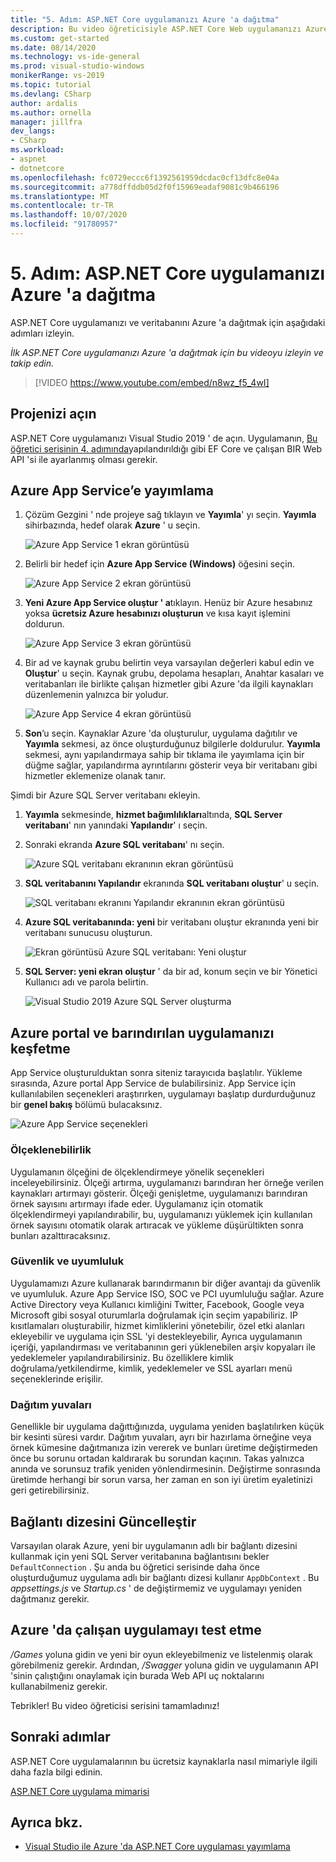 ```yaml
---
title: "5. Adım: ASP.NET Core uygulamanızı Azure 'a dağıtma"
description: Bu video öğreticisiyle ASP.NET Core Web uygulamanızı Azure 'a dağıtın ve adım adım yönergeler.
ms.custom: get-started
ms.date: 08/14/2020
ms.technology: vs-ide-general
ms.prod: visual-studio-windows
monikerRange: vs-2019
ms.topic: tutorial
ms.devlang: CSharp
author: ardalis
ms.author: ornella
manager: jillfra
dev_langs:
- CSharp
ms.workload:
- aspnet
- dotnetcore
ms.openlocfilehash: fc0729eccc6f1392561959dcdac0cf13dfc8e04a
ms.sourcegitcommit: a778dffddb05d2f0f15969eadaf9081c9b466196
ms.translationtype: MT
ms.contentlocale: tr-TR
ms.lasthandoff: 10/07/2020
ms.locfileid: "91780957"
---
```

# <a name="step-5-deploy-your-aspnet-core-app-to-azure"></a>5. Adım: ASP.NET Core uygulamanızı Azure 'a dağıtma

ASP.NET Core uygulamanızı ve veritabanını Azure 'a dağıtmak için aşağıdaki adımları izleyin.

_İlk ASP.NET Core uygulamanızı Azure 'a dağıtmak için bu videoyu izleyin ve takip edin._

> [!VIDEO https://www.youtube.com/embed/n8wz_f5_4wI]

## <a name="open-your-project"></a>Projenizi açın

ASP.NET Core uygulamanızı Visual Studio 2019 ' de açın. Uygulamanın, [Bu öğretici serisinin 4. adımında](tutorial-aspnet-core-ef-step-04.md)yapılandırıldığı gibi EF Core ve çalışan BIR Web API 'si ile ayarlanmış olması gerekir.

## <a name="publish-to-azure-app-service"></a>Azure App Service’e yayımlama

1. Çözüm Gezgini ' nde projeye sağ tıklayın ve **Yayımla**' yı seçin. **Yayımla** sihirbazında, hedef olarak **Azure** ' u seçin.

   ![Azure App Service 1 ekran görüntüsü](media/vs-2019/app-service-screen-1.png)

1. Belirli bir hedef için **Azure App Service (Windows)** öğesini seçin.

   ![Azure App Service 2 ekran görüntüsü](media/vs-2019/app-service-screen-2.png)

1. **Yeni Azure App Service oluştur ' a**tıklayın. Henüz bir Azure hesabınız yoksa **ücretsiz Azure hesabınızı oluşturun** ve kısa kayıt işlemini doldurun.

   ![Azure App Service 3 ekran görüntüsü](media/vs-2019/app-service-screen-3.png)

1. Bir ad ve kaynak grubu belirtin veya varsayılan değerleri kabul edin ve **Oluştur**' u seçin. Kaynak grubu, depolama hesapları, Anahtar kasaları ve veritabanları ile birlikte çalışan hizmetler gibi Azure 'da ilgili kaynakları düzenlemenin yalnızca bir yoludur.

   ![Azure App Service 4 ekran görüntüsü](media/vs-2019/app-service-screen-4.png)

1. **Son**’u seçin. Kaynaklar Azure 'da oluşturulur, uygulama dağıtılır ve **Yayımla** sekmesi, az önce oluşturduğunuz bilgilerle doldurulur. **Yayımla** sekmesi, aynı yapılandırmaya sahip bir tıklama ile yayımlama için bir düğme sağlar, yapılandırma ayrıntılarını gösterir veya bir veritabanı gibi hizmetler eklemenize olanak tanır.

Şimdi bir Azure SQL Server veritabanı ekleyin.

1. **Yayımla** sekmesinde, **hizmet bağımlılıkları**altında, **SQL Server veritabanı**' nın yanındaki **Yapılandır**' ı seçin.

1. Sonraki ekranda **Azure SQL veritabanı**' nı seçin.

   ![Azure SQL veritabanı ekranının ekran görüntüsü](media/vs-2019/app-service-azure-sql-db.png)

1. **SQL veritabanını Yapılandır** ekranında **SQL veritabanı oluştur**' u seçin.

   ![SQL veritabanı ekranını Yapılandır ekranının ekran görüntüsü](media/vs-2019/app-service-azure-sql-db-2.png)

1. **Azure SQL veritabanında: yeni** bir veritabanı oluştur ekranında yeni bir veritabanı sunucusu oluşturun.

   ![Ekran görüntüsü Azure SQL veritabanı: Yeni oluştur](media/vs-2019/app-service-azure-sql-db-3.png)

1. **SQL Server: yeni ekran oluştur** ' da bir ad, konum seçin ve bir Yönetici Kullanıcı adı ve parola belirtin.

   ![Visual Studio 2019 Azure SQL Server oluşturma](media/vs-2019/app-service-azure-sql-db-overlayed.png)

## <a name="exploring-the-azure-portal-and-your-hosted-app"></a>Azure portal ve barındırılan uygulamanızı keşfetme

App Service oluşturulduktan sonra siteniz tarayıcıda başlatılır. Yükleme sırasında, Azure portal App Service de bulabilirsiniz. App Service için kullanılabilen seçenekleri araştırırken, uygulamayı başlatıp durdurduğunuz bir **genel bakış** bölümü bulacaksınız.

![Azure App Service seçenekleri](media/vs-2019/vs2019-azure-app-service-menu-options.png)

### <a name="scalability"></a>Ölçeklenebilirlik

Uygulamanın ölçeğini de ölçeklendirmeye yönelik seçenekleri inceleyebilirsiniz. Ölçeği artırma, uygulamanızı barındıran her örneğe verilen kaynakları artırmayı gösterir. Ölçeği genişletme, uygulamanızı barındıran örnek sayısını artırmayı ifade eder. Uygulamanız için otomatik ölçeklendirmeyi yapılandırabilir, bu, uygulamanızı yüklemek için kullanılan örnek sayısını otomatik olarak artıracak ve yükleme düşürültikten sonra bunları azalttıracaksınız.

### <a name="security-and-compliance"></a>Güvenlik ve uyumluluk

Uygulamamızı Azure kullanarak barındırmanın bir diğer avantajı da güvenlik ve uyumluluk. Azure App Service ISO, SOC ve PCI uyumluluğu sağlar. Azure Active Directory veya Kullanıcı kimliğini Twitter, Facebook, Google veya Microsoft gibi sosyal oturumlarla doğrulamak için seçim yapabiliriz. IP kısıtlamaları oluşturabilir, hizmet kimliklerini yönetebilir, özel etki alanları ekleyebilir ve uygulama için SSL 'yi destekleyebilir, Ayrıca uygulamanın içeriği, yapılandırması ve veritabanının geri yüklenebilen arşiv kopyaları ile yedeklemeler yapılandırabilirsiniz. Bu özelliklere kimlik doğrulama/yetkilendirme, kimlik, yedeklemeler ve SSL ayarları menü seçeneklerinde erişilir.

### <a name="deployment-slots"></a>Dağıtım yuvaları

Genellikle bir uygulama dağıttığınızda, uygulama yeniden başlatılırken küçük bir kesinti süresi vardır. Dağıtım yuvaları, ayrı bir hazırlama örneğine veya örnek kümesine dağıtmanıza izin vererek ve bunları üretime değiştirmeden önce bu sorunu ortadan kaldırarak bu sorundan kaçının. Takas yalnızca anında ve sorunsuz trafik yeniden yönlendirmesinin. Değiştirme sonrasında üretimde herhangi bir sorun varsa, her zaman en son iyi üretim eyaletinizi geri getirebilirsiniz.

## <a name="update-connection-string"></a>Bağlantı dizesini Güncelleştir

Varsayılan olarak Azure, yeni bir uygulamanın adlı bir bağlantı dizesini kullanmak için yeni SQL Server veritabanına bağlantısını bekler `DefaultConnection` . Şu anda bu öğretici serisinde daha önce oluşturduğumuz uygulama adlı bir bağlantı dizesi kullanır `AppDbContext` . Bu *appsettings.js* ve *Startup.cs* ' de değiştirmemiz ve uygulamayı yeniden dağıtmanız gerekir.

## <a name="test-the-app-running-in-azure"></a>Azure 'da çalışan uygulamayı test etme

*/Games* yoluna gidin ve yeni bir oyun ekleyebilmeniz ve listelenmiş olarak görebilmeniz gerekir. Ardından, */Swagger* yoluna gidin ve uygulamanın API 'sinin çalıştığını onaylamak için burada Web API uç noktalarını kullanabilmeniz gerekir.

Tebrikler! Bu video öğreticisi serisini tamamladınız!

## <a name="next-steps"></a>Sonraki adımlar

ASP.NET Core uygulamalarının bu ücretsiz kaynaklarla nasıl mimariyle ilgili daha fazla bilgi edinin.

[ASP.NET Core uygulama mimarisi](https://dotnet.microsoft.com/learn/web/aspnet-architecture)

## <a name="see-also"></a>Ayrıca bkz.

- [Visual Studio ile Azure 'da ASP.NET Core uygulaması yayımlama](/aspnet/core/tutorials/publish-to-azure-webapp-using-vs?view=aspnetcore-2.2&preserve-view=true)